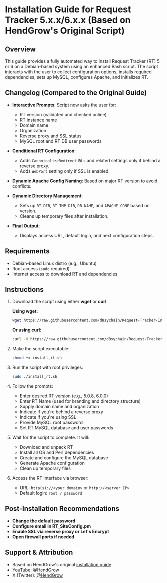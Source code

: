 # Installation Guide for Request Tracker 5.x.x/6.x.x (Based on HendGrow's Original Script)

## Overview

This guide provides a fully automated way to install Request Tracker (RT) 5 or 6 on a Debian-based system using an enhanced Bash script. The script interacts with the user to collect configuration options, installs required dependencies, sets up MySQL, configures Apache, and initializes RT.

## Changelog (Compared to the Original Guide)

* **Interactive Prompts**: Script now asks the user for:

  * RT version (validated and checked online)
  * RT instance name
  * Domain name
  * Organization
  * Reverse proxy and SSL status
  * MySQL root and RT DB user passwords

* **Conditional RT Configuration**:

  * Adds `CanonicalizeRedirectURLs` and related settings only if behind a reverse proxy.
  * Adds `WebPort` setting only if SSL is enabled.

* **Dynamic Apache Config Naming**: Based on major RT version to avoid conflicts.

* **Dynamic Directory Management**:

  * Sets up `RT_DIR`, `RT_TMP_DIR`, `DB_NAME`, and `APACHE_CONF` based on version.
  * Cleans up temporary files after installation.

* **Final Output**:

  * Displays access URL, default login, and next configuration steps.

## Requirements

* Debian-based Linux distro (e.g., Ubuntu)
* Root access (`sudo` required)
* Internet access to download RT and dependencies

## Instructions

1. Download the script using either **wget** or **curl**:

   **Using wget:**
   ```bash
   wget https://raw.githubusercontent.com/d8sychain/Request-Tracker-Install-Script/main/install_rt.sh
   ```

   **Or using curl:**
   ```bash
   curl -O https://raw.githubusercontent.com/d8sychain/Request-Tracker-Install-Script/main/install_rt.sh
   ```

2. Make the script executable:

   ```bash
   chmod +x install_rt.sh
   ```

3. Run the script with root privileges:

   ```bash
   sudo ./install_rt.sh
   ```

4. Follow the prompts:

   * Enter desired RT version (e.g., 5.0.8, 6.0.0)
   * Enter RT Name (used for branding and directory structure)
   * Supply domain name and organization
   * Indicate if you're behind a reverse proxy
   * Indicate if you're using SSL
   * Provide MySQL root password
   * Set RT MySQL database and user passwords

5. Wait for the script to complete. It will:

   * Download and unpack RT
   * Install all OS and Perl dependencies
   * Create and configure the MySQL database
   * Generate Apache configuration
   * Clean up temporary files

6. Access the RT interface via browser:

   * URL: `http(s)://<your domain>` or `http://<server IP>`
   * Default login: `root / password`

## Post-Installation Recommendations 

* **Change the default password**
* **Configure email in RT\_SiteConfig.pm**
* **Enable SSL via reverse proxy or Let's Encrypt**
* **Open firewall ports if needed**

## Support & Attribution

* Based on HendGrow's original [installation guide](https://hendgrow.com/2025/03/22/45-request-tracker-one-script-install/)
* YouTube: [@HendGrow](https://www.youtube.com/@HendGrow)
* X (Twitter): [@HendGrow](https://x.com/HendGrow)
